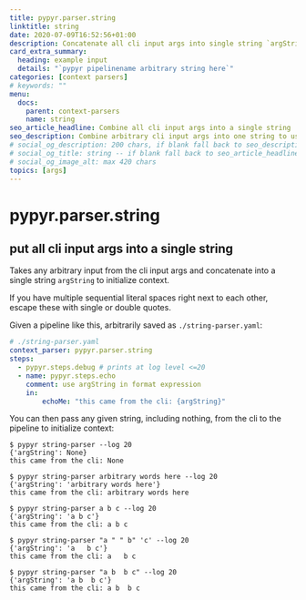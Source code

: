 ```yaml
---
title: pypyr.parser.string
linktitle: string
date: 2020-07-09T16:52:56+01:00
description: Concatenate all cli input args into single string `argString`.
card_extra_summary:
  heading: example input
  details: "`pypyr pipelinename arbitrary string here`"
categories: [context parsers]
# keywords: ""
menu:
  docs:
    parent: context-parsers
    name: string
seo_article_headline: Combine all cli input args into a single string
seo_description: Combine arbitrary cli input args into one string to use in the task-runner pipeline at run-time.
# social_og_description: 200 chars, if blank fall back to seo_description then description
# social_og_title: string -- if blank fall back to seo_article_headline > .Title. Max 70 chars
# social_og_image_alt: max 420 chars
topics: [args]
---
```

# pypyr.parser.string
## put all cli input args into a single string
Takes any arbitrary input from the cli input args and concatenate into a single 
string `argString` to initialize context.

If you have multiple sequential literal spaces right next to each other, escape
these with single or double quotes.

Given a pipeline like this, arbitrarily saved as `./string-parser.yaml`:

```yaml
# ./string-parser.yaml
context_parser: pypyr.parser.string
steps:
  - pypyr.steps.debug # prints at log level <=20
  - name: pypyr.steps.echo
    comment: use argString in format expression
    in:
        echoMe: "this came from the cli: {argString}"
```

You can then pass any given string, including nothing, from the cli to the 
pipeline to initialize context:

```text
$ pypyr string-parser --log 20
{'argString': None}
this came from the cli: None

$ pypyr string-parser arbitrary words here --log 20
{'argString': 'arbitrary words here'}
this came from the cli: arbitrary words here

$ pypyr string-parser a b c --log 20
{'argString': 'a b c'}
this came from the cli: a b c

$ pypyr string-parser "a " " b" 'c' --log 20
{'argString': 'a   b c'}
this came from the cli: a   b c

$ pypyr string-parser "a b  b c" --log 20
{'argString': 'a b  b c'}
this came from the cli: a b  b c
```
